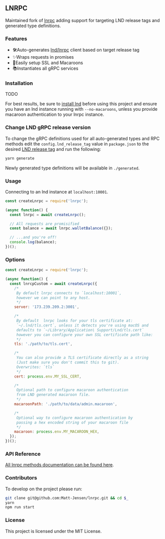 ## LNRPC

Maintained fork of [lnrpc](https://github.com/Matt-Jensen/lnrpc) adding support for targeting LND release tags and generated type definitions.

### Features
- 🛠Auto-generates [lnd/lnrpc](https://github.com/lightningnetwork/lnd/tree/master/lnrpc) client based on target release tag
- ✨Wraps requests in promises
- 🤝Easily setup SSL and Macaroons
- 📚Instantiates all gRPC services

### Installation
TODO

For best results, be sure to [install lnd](https://github.com/lightningnetwork/lnd/blob/master/docs/INSTALL.md) before using this project and ensure you have an lnd instance running with `--no-macaroons`, unless you provide macaroon authentication to your lnrpc instance.

### Change LND gRPC release version
To change the gRPC definitions used for all auto-generated types and RPC methods edit the `config.lnd_release_tag` value in `package.json` to the desired [LND release tag](https://github.com/lightningnetwork/lnd/releases) and run the following:

```sh
yarn generate
```
Newly generated type definitions will be available in `./generated`.

### Usage

Connecting to an lnd instance at `localhost:10001`.

```javascript
const createLnrpc = require('lnrpc');

(async function() {
  const lnrpc = await createLnrpc();

  // All requests are promisified
  const balance = await lnrpc.walletBalance({});

  // ...and you're off!
  console.log(balance);
})();
```

### Options

```javascript
const createLnrpc = require('lnrpc');

(async function() {
  const lnrcpCustom = await createLnrpc({
    /*
     By default lnrpc connects to `localhost:10001`,
     however we can point to any host.
     */
    server: '173.239.209.2:3001',

    /*
     By default  lnrpc looks for your tls certificate at:
     `~/.lnd/tls.cert`, unless it detects you're using macOS and
     defaults to `~/Library/Application\ Support/Lnd/tls.cert`
     however you can configure your own SSL certificate path like:
     */
    tls: './path/to/tls.cert',

    /*
     You can also provide a TLS certificate directly as a string
     (Just make sure you don't commit this to git).
     Overwrites: `tls`
     */
    cert: process.env.MY_SSL_CERT,

    /*
     Optional path to configure macaroon authentication
     from LND generated macaroon file.
     */
    macaroonPath: './path/to/data/admin.macaroon',

    /*
     Optional way to configure macaroon authentication by
     passing a hex encoded string of your macaroon file
     */
    macaroon: process.env.MY_MACAROON_HEX,
  });
})();
```

### API Reference

[All lnrpc methods documentation can be found here](http://api.lightning.community).

### Contributors

To develop on the project please run:

```sh
git clone git@github.com:Matt-Jensen/lnrpc.git && cd $_
yarn
npm run start
```

### License

This project is licensed under the MIT License.
